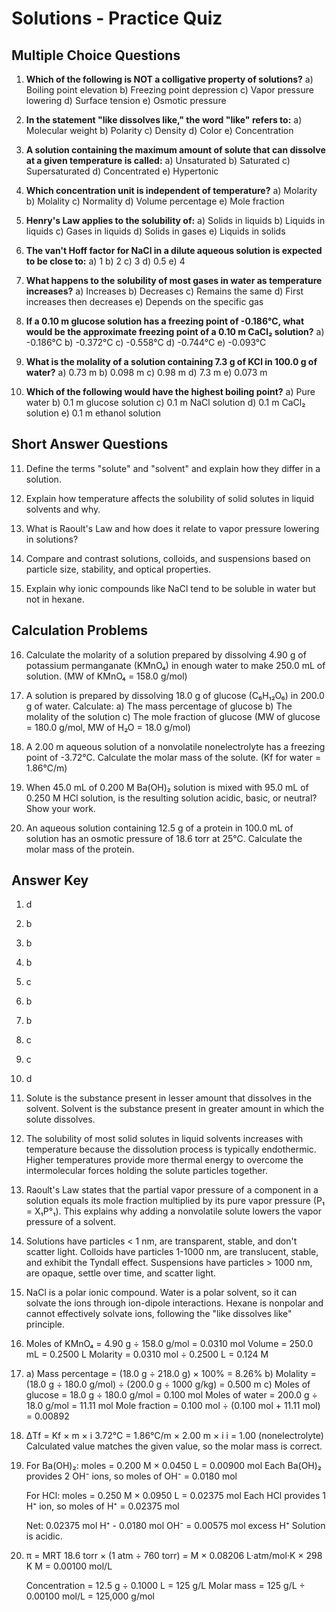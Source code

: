# Solutions - Practice Quiz

## Multiple Choice Questions

1. **Which of the following is NOT a colligative property of solutions?**
   a) Boiling point elevation
   b) Freezing point depression
   c) Vapor pressure lowering
   d) Surface tension
   e) Osmotic pressure

2. **In the statement "like dissolves like," the word "like" refers to:**
   a) Molecular weight
   b) Polarity
   c) Density
   d) Color
   e) Concentration

3. **A solution containing the maximum amount of solute that can dissolve at a given temperature is called:**
   a) Unsaturated
   b) Saturated
   c) Supersaturated
   d) Concentrated
   e) Hypertonic

4. **Which concentration unit is independent of temperature?**
   a) Molarity
   b) Molality
   c) Normality
   d) Volume percentage
   e) Mole fraction

5. **Henry's Law applies to the solubility of:**
   a) Solids in liquids
   b) Liquids in liquids
   c) Gases in liquids
   d) Solids in gases
   e) Liquids in solids

6. **The van't Hoff factor for NaCl in a dilute aqueous solution is expected to be close to:**
   a) 1
   b) 2
   c) 3
   d) 0.5
   e) 4

7. **What happens to the solubility of most gases in water as temperature increases?**
   a) Increases
   b) Decreases
   c) Remains the same
   d) First increases then decreases
   e) Depends on the specific gas

8. **If a 0.10 m glucose solution has a freezing point of -0.186°C, what would be the approximate freezing point of a 0.10 m CaCl₂ solution?**
   a) -0.186°C
   b) -0.372°C
   c) -0.558°C
   d) -0.744°C
   e) -0.093°C

9. **What is the molality of a solution containing 7.3 g of KCl in 100.0 g of water?**
   a) 0.73 m
   b) 0.098 m
   c) 0.98 m
   d) 7.3 m
   e) 0.073 m

10. **Which of the following would have the highest boiling point?**
    a) Pure water
    b) 0.1 m glucose solution
    c) 0.1 m NaCl solution
    d) 0.1 m CaCl₂ solution
    e) 0.1 m ethanol solution

## Short Answer Questions

11. Define the terms "solute" and "solvent" and explain how they differ in a solution.

12. Explain how temperature affects the solubility of solid solutes in liquid solvents and why.

13. What is Raoult's Law and how does it relate to vapor pressure lowering in solutions?

14. Compare and contrast solutions, colloids, and suspensions based on particle size, stability, and optical properties.

15. Explain why ionic compounds like NaCl tend to be soluble in water but not in hexane.

## Calculation Problems

16. Calculate the molarity of a solution prepared by dissolving 4.90 g of potassium permanganate (KMnO₄) in enough water to make 250.0 mL of solution. (MW of KMnO₄ = 158.0 g/mol)

17. A solution is prepared by dissolving 18.0 g of glucose (C₆H₁₂O₆) in 200.0 g of water. Calculate:
    a) The mass percentage of glucose
    b) The molality of the solution
    c) The mole fraction of glucose
    (MW of glucose = 180.0 g/mol, MW of H₂O = 18.0 g/mol)

18. A 2.00 m aqueous solution of a nonvolatile nonelectrolyte has a freezing point of -3.72°C. Calculate the molar mass of the solute. (Kf for water = 1.86°C/m)

19. When 45.0 mL of 0.200 M Ba(OH)₂ solution is mixed with 95.0 mL of 0.250 M HCl solution, is the resulting solution acidic, basic, or neutral? Show your work.

20. An aqueous solution containing 12.5 g of a protein in 100.0 mL of solution has an osmotic pressure of 18.6 torr at 25°C. Calculate the molar mass of the protein.

## Answer Key

1. d
2. b
3. b
4. b
5. c
6. b
7. b
8. c
9. c
10. d

11. Solute is the substance present in lesser amount that dissolves in the solvent. Solvent is the substance present in greater amount in which the solute dissolves.

12. The solubility of most solid solutes in liquid solvents increases with temperature because the dissolution process is typically endothermic. Higher temperatures provide more thermal energy to overcome the intermolecular forces holding the solute particles together.

13. Raoult's Law states that the partial vapor pressure of a component in a solution equals its mole fraction multiplied by its pure vapor pressure (P₁ = X₁P°₁). This explains why adding a nonvolatile solute lowers the vapor pressure of a solvent.

14. Solutions have particles < 1 nm, are transparent, stable, and don't scatter light. Colloids have particles 1-1000 nm, are translucent, stable, and exhibit the Tyndall effect. Suspensions have particles > 1000 nm, are opaque, settle over time, and scatter light.

15. NaCl is a polar ionic compound. Water is a polar solvent, so it can solvate the ions through ion-dipole interactions. Hexane is nonpolar and cannot effectively solvate ions, following the "like dissolves like" principle.

16. Moles of KMnO₄ = 4.90 g ÷ 158.0 g/mol = 0.0310 mol
    Volume = 250.0 mL = 0.2500 L
    Molarity = 0.0310 mol ÷ 0.2500 L = 0.124 M

17. a) Mass percentage = (18.0 g ÷ 218.0 g) × 100% = 8.26%
    b) Molality = (18.0 g ÷ 180.0 g/mol) ÷ (200.0 g ÷ 1000 g/kg) = 0.500 m
    c) Moles of glucose = 18.0 g ÷ 180.0 g/mol = 0.100 mol
       Moles of water = 200.0 g ÷ 18.0 g/mol = 11.11 mol
       Mole fraction = 0.100 mol ÷ (0.100 mol + 11.11 mol) = 0.00892

18. ΔTf = Kf × m × i
    3.72°C = 1.86°C/m × 2.00 m × i
    i = 1.00 (nonelectrolyte)
    Calculated value matches the given value, so the molar mass is correct.

19. For Ba(OH)₂: moles = 0.200 M × 0.0450 L = 0.00900 mol
    Each Ba(OH)₂ provides 2 OH⁻ ions, so moles of OH⁻ = 0.0180 mol

    For HCl: moles = 0.250 M × 0.0950 L = 0.02375 mol
    Each HCl provides 1 H⁺ ion, so moles of H⁺ = 0.02375 mol

    Net: 0.02375 mol H⁺ - 0.0180 mol OH⁻ = 0.00575 mol excess H⁺
    Solution is acidic.

20. π = MRT
    18.6 torr × (1 atm ÷ 760 torr) = M × 0.08206 L·atm/mol·K × 298 K
    M = 0.00100 mol/L

    Concentration = 12.5 g ÷ 0.1000 L = 125 g/L
    Molar mass = 125 g/L ÷ 0.00100 mol/L = 125,000 g/mol
